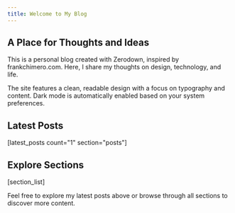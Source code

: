 ```yaml
---
title: Welcome to My Blog
---
```


## A Place for Thoughts and Ideas

This is a personal blog created with Zerodown, inspired by frankchimero.com. Here, I share my thoughts on design, technology, and life.

The site features a clean, readable design with a focus on typography and content. Dark mode is automatically enabled based on your system preferences.

## Latest Posts

[latest_posts count="1" section="posts"]

## Explore Sections

[section_list]

Feel free to explore my latest posts above or browse through all sections to discover more content.
